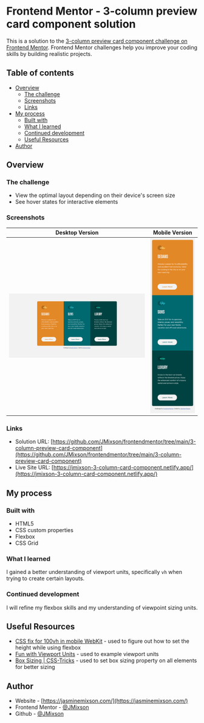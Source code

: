 # Frontend Mentor - 3-column preview card component solution

This is a solution to the [3-column preview card component challenge on Frontend Mentor](https://www.frontendmentor.io/challenges/3column-preview-card-component-pH92eAR2-). Frontend Mentor challenges help you improve your coding skills by building realistic projects.

## Table of contents

- [Overview](#overview)
  - [The challenge](#the-challenge)
  - [Screenshots](#screenshots)
  - [Links](#links)
- [My process](#my-process)
  - [Built with](#built-with)
  - [What I learned](#what-i-learned)
  - [Continued development](#continued-development)
  - [Useful Resources](#useful-resources)
- [Author](#author)

## Overview

### The challenge

- View the optimal layout depending on their device's screen size
- See hover states for interactive elements

### Screenshots

|                          Desktop Version                           |                          Mobile Version                          |
| :----------------------------------------------------------------: | :--------------------------------------------------------------: |
| ![desktop screenshot](.\images\screenshots\screenshot-desktop.png) | ![mobile screenshot](.\images\screenshots\screenshot-mobile.png) |

### Links

- Solution URL: [https://github.com/JMixson/frontendmentor/tree/main/3-column-preview-card-component](https://github.com/JMixson/frontendmentor/tree/main/3-column-preview-card-component)
- Live Site URL: [https://jmixson-3-column-card-component.netlify.app/](https://jmixson-3-column-card-component.netlify.app/)

## My process

### Built with

- HTML5
- CSS custom properties
- Flexbox
- CSS Grid

### What I learned

I gained a better understanding of viewport units, specifically `vh` when trying to create certain layouts.

### Continued development

I will refine my flexbox skills and my understanding of viewpoint sizing units.

## Useful Resources

- [CSS fix for 100vh in mobile WebKit](https://allthingssmitty.com/2020/05/11/css-fix-for-100vh-in-mobile-webkit/) - used to figure out how to set the height while using flexbox
- [Fun with Viewport Units](https://css-tricks.com/fun-viewport-units/) - used to example viewport units
- [Box Sizing | CSS-Tricks](https://css-tricks.com/box-sizing/) - used to set box sizing property on all elements for better sizing

## Author

- Website - [https://jasminemixson.com/](https://jasminemixson.com/)
- Frontend Mentor - [@JMixson](https://www.frontendmentor.io/profile/JMixson)
- Github - [@JMixson](https://github.com/jmixson)
